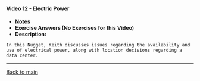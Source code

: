 #### Video 12 - Electric Power

- **[Notes](notes.md)**
- **Exercise Answers (No Exercises for this Video)**
- **Description:**

```
In this Nugget, Keith discusses issues regarding the availability and
use of electrical power, along with location decisions regarding a
data center.
```

---
 
[Back to main](https://github.com/rot0xd/CBTNuggets/blob/master/CISSP/README.md)

